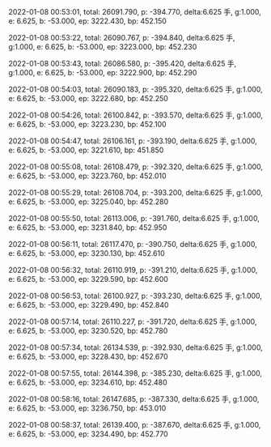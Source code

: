 2022-01-08 00:53:01, total: 26091.790, p: -394.770, delta:6.625 手, g:1.000, e: 6.625, b: -53.000, ep: 3222.430, bp: 452.150

2022-01-08 00:53:22, total: 26090.767, p: -394.840, delta:6.625 手, g:1.000, e: 6.625, b: -53.000, ep: 3223.000, bp: 452.230

2022-01-08 00:53:43, total: 26086.580, p: -395.420, delta:6.625 手, g:1.000, e: 6.625, b: -53.000, ep: 3222.900, bp: 452.290

2022-01-08 00:54:03, total: 26090.183, p: -395.320, delta:6.625 手, g:1.000, e: 6.625, b: -53.000, ep: 3222.680, bp: 452.250

2022-01-08 00:54:26, total: 26100.842, p: -393.570, delta:6.625 手, g:1.000, e: 6.625, b: -53.000, ep: 3223.230, bp: 452.100

2022-01-08 00:54:47, total: 26106.161, p: -393.190, delta:6.625 手, g:1.000, e: 6.625, b: -53.000, ep: 3221.610, bp: 451.850

2022-01-08 00:55:08, total: 26108.479, p: -392.320, delta:6.625 手, g:1.000, e: 6.625, b: -53.000, ep: 3223.760, bp: 452.010

2022-01-08 00:55:29, total: 26108.704, p: -393.200, delta:6.625 手, g:1.000, e: 6.625, b: -53.000, ep: 3225.040, bp: 452.280

2022-01-08 00:55:50, total: 26113.006, p: -391.760, delta:6.625 手, g:1.000, e: 6.625, b: -53.000, ep: 3231.840, bp: 452.950

2022-01-08 00:56:11, total: 26117.470, p: -390.750, delta:6.625 手, g:1.000, e: 6.625, b: -53.000, ep: 3230.130, bp: 452.610

2022-01-08 00:56:32, total: 26110.919, p: -391.210, delta:6.625 手, g:1.000, e: 6.625, b: -53.000, ep: 3229.590, bp: 452.600

2022-01-08 00:56:53, total: 26100.927, p: -393.230, delta:6.625 手, g:1.000, e: 6.625, b: -53.000, ep: 3229.490, bp: 452.840

2022-01-08 00:57:14, total: 26110.227, p: -391.720, delta:6.625 手, g:1.000, e: 6.625, b: -53.000, ep: 3230.520, bp: 452.780

2022-01-08 00:57:34, total: 26134.539, p: -392.930, delta:6.625 手, g:1.000, e: 6.625, b: -53.000, ep: 3228.430, bp: 452.670

2022-01-08 00:57:55, total: 26144.398, p: -385.230, delta:6.625 手, g:1.000, e: 6.625, b: -53.000, ep: 3234.610, bp: 452.480

2022-01-08 00:58:16, total: 26147.685, p: -387.330, delta:6.625 手, g:1.000, e: 6.625, b: -53.000, ep: 3236.750, bp: 453.010

2022-01-08 00:58:37, total: 26139.400, p: -387.670, delta:6.625 手, g:1.000, e: 6.625, b: -53.000, ep: 3234.490, bp: 452.770